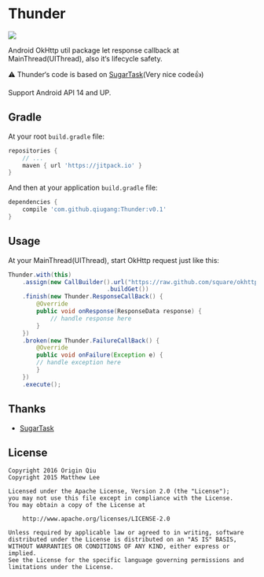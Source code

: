 # Thunder

[![](https://jitpack.io/v/qiugang/Thunder.svg)](https://jitpack.io/#qiugang/Thunder)

Android OkHttp util package let response callback at MainThread(UIThread), also it‘s lifecycle safety.

⚠️ Thunder‘s code is based on [SugarTask](https://github.com/mthli/SugarTask)(Very nice code👍)

Support Android API 14 and UP.

## Gradle

At your root `build.gradle` file:

```groovy
repositories {
    // ...
    maven { url 'https://jitpack.io' }
}
```

And then at your application `build.gradle` file:

```groovy
dependencies {
    compile 'com.github.qiugang:Thunder:v0.1'
}
```

## Usage

At your MainThread(UIThread), start OkHttp request just like this:

```java
Thunder.with(this)
    .assign(new CallBuilder().url("https://raw.github.com/square/okhttp/master/README.md")
                            .buildGet())
    .finish(new Thunder.ResponseCallBack() {
        @Override
        public void onResponse(ResponseData response) {
            // handle response here
        }
    })
    .broken(new Thunder.FailureCallBack() {
        @Override
        public void onFailure(Exception e) {
        // handle exception here
        }
    })
    .execute();
```

## Thanks

 - [SugarTask](https://github.com/mthli/SugarTask)

## License
    
    Copyright 2016 Origin Qiu
    Copyright 2015 Matthew Lee

    Licensed under the Apache License, Version 2.0 (the "License");
    you may not use this file except in compliance with the License.
    You may obtain a copy of the License at

        http://www.apache.org/licenses/LICENSE-2.0

    Unless required by applicable law or agreed to in writing, software
    distributed under the License is distributed on an "AS IS" BASIS,
    WITHOUT WARRANTIES OR CONDITIONS OF ANY KIND, either express or implied.
    See the License for the specific language governing permissions and
    limitations under the License.

